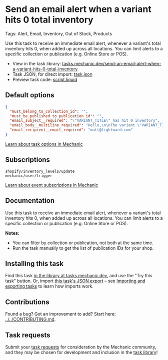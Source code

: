 # Send an email alert when a variant hits 0 total inventory

Tags: Alert, Email, Inventory, Out of Stock, Products

Use this task to receive an immediate email alert, whenever a variant's total inventory hits 0, when added up across all locations. You can limit alerts to a specific collection or publication (e.g. Online Store or POS). 

* View in the task library: [tasks.mechanic.dev/send-an-email-alert-when-a-variant-hits-0-total-inventory](https://tasks.mechanic.dev/send-an-email-alert-when-a-variant-hits-0-total-inventory)
* Task JSON, for direct import: [task.json](../../tasks/send-an-email-alert-when-a-variant-hits-0-total-inventory.json)
* Preview task code: [script.liquid](./script.liquid)

## Default options

```json
{
  "must_belong_to_collection_id": "",
  "must_be_published_to_publication_id": "",
  "email_subject__required": "\"VARIANT_TITLE\" has hit 0 inventory",
  "email_body__multiline_required": "Hello,\n\nThe variant \"VARIANT_TITLE\" is now at 0 inventory, totaled across all locations.\n\n<a href=\"VARIANT_ADMIN_URL\">Manage this variant in Shopify</a>\n\nThanks,\nMechanic, for  {{ shop.name }}",
  "email_recipient__email_required": "matt@lightward.com"
}
```

[Learn about task options in Mechanic](https://learn.mechanic.dev/core/tasks/options)

## Subscriptions

```liquid
shopify/inventory_levels/update
mechanic/user/trigger
```

[Learn about event subscriptions in Mechanic](https://learn.mechanic.dev/core/tasks/subscriptions)

## Documentation

Use this task to receive an immediate email alert, whenever a variant's total inventory hits 0, when added up across all locations. You can limit alerts to a specific collection or publication (e.g. Online Store or POS). 

**Notes:**
- You can filter by collection or publication, not both at the same time.
- Run the task manually to get the list of publication IDs for your shop.

## Installing this task

Find this task [in the library at tasks.mechanic.dev](https://tasks.mechanic.dev/send-an-email-alert-when-a-variant-hits-0-total-inventory), and use the "Try this task" button. Or, import [this task's JSON export](../../tasks/send-an-email-alert-when-a-variant-hits-0-total-inventory.json) – see [Importing and exporting tasks](https://learn.mechanic.dev/core/tasks/import-and-export) to learn how imports work.

## Contributions

Found a bug? Got an improvement to add? Start here: [../../CONTRIBUTING.md](../../CONTRIBUTING.md).

## Task requests

Submit your [task requests](https://mechanic.canny.io/task-requests) for consideration by the Mechanic community, and they may be chosen for development and inclusion in the [task library](https://tasks.mechanic.dev/)!
